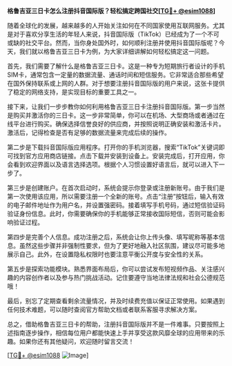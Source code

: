 **格鲁吉亚三日卡怎么注册抖音国际版？轻松搞定跨国社交[[TG💪+ @esim1088](https://t.me/s/esim1088)]**

随着全球化的发展，越来越多的人开始关注如何在不同国家使用互联网服务。尤其是对于喜欢分享生活的年轻人来说，抖音国际版（TikTok）已经成为了一个不可或缺的社交平台。然而，当你身处国外时，如何顺利注册并使用抖音国际版呢？今天，我们就以格鲁吉亚三日卡为例，为大家详细讲解如何轻松搞定这一问题。

首先，我们需要了解什么是格鲁吉亚三日卡。这是一种专为短期旅行者设计的手机SIM卡，通常包含一定量的数据流量、通话时间和短信服务。它非常适合那些希望在国外保持联系或上网的人群。对于想要注册抖音国际版的用户来说，这张卡提供了稳定的网络支持，是实现目标的重要工具之一。

接下来，让我们一步步教你如何利用格鲁吉亚三日卡注册抖音国际版。第一步当然是购买并激活你的三日卡。这一步非常简单，你可以在机场、大型商场或者通过在线平台进行购买。确保选择信誉良好的供应商，并按照说明正确安装和激活卡片。激活后，记得检查是否有足够的数据流量来完成后续的操作。

第二步是下载抖音国际版应用程序。打开你的手机浏览器，搜索“TikTok”关键词即可找到官方应用商店链接。点击下载并安装到设备上。安装完成后，打开应用，你会看到欢迎界面以及语言选择选项。根据个人习惯设置好语言后，就可以进入下一步了。

第三步是创建账户。在首次启动时，系统会提示你登录或注册新账号。由于我们是第一次使用该应用，所以需要注册一个全新的账号。点击“注册”按钮后，输入有效的电子邮件地址作为用户名，并设置强密码。接着填写手机号码，通过短信验证码验证身份信息。此时，你需要确保你的手机能够正常接收国际短信，否则可能会影响验证过程。

第四步是完善个人信息。成功注册之后，系统会让你上传头像、填写昵称等基本信息。虽然这些步骤并非强制性要求，但为了更好地融入社区氛围，建议尽可能多地展示自己。此外，在设置隐私权限时也要注意平衡公开度与安全性的关系。

第五步是探索功能模块。熟悉界面布局后，你可以尝试发布短视频作品、关注感兴趣的内容创作者以及参与热门挑战活动。记住要遵守当地法律法规和社会公德规范哦！

最后，别忘了定期查看剩余流量情况，并及时续费充值以保证正常使用。如果遇到任何技术难题，可以随时查阅官方帮助文档或者联系客服寻求解决方案。

总之，借助格鲁吉亚三日卡的帮助，注册抖音国际版并不是一件难事。只要按照上述指南逐步操作，相信每位用户都能快速上手并享受这款风靡全球的应用带来的乐趣。如果你还有其他疑问，欢迎随时留言交流！

[[TG💪+ @esim1088](https://t.me/s/esim1088) ![Image](https://i.postimg.cc/4NQfJmqS/Snipaste-2025-05-13-00-14-12.png)]